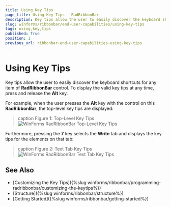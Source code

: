 ```yaml
---
title: Using Key Tips
page_title: Using Key Tips - RadRibbonBar
description: Key tips allow the user to easily discover the keyboard shortcuts for any item of RadRibbonBar control.
slug: winforms/ribbonbar/end-user-capabilities/using-key-tips
tags: using,key,tips
published: True
position: 1
previous_url: ribbonbar-end-user-capabilities-using-key-tips
---
```


# Using Key Tips

Key tips allow the user to easily discover the keyboard shortcuts for any item of __RadRibbonBar__ control. To display the valid key tips at any time, press and release the __Alt__ key.

For example, when the user presses the __Alt__ key with the control on this **RadRibbonBar**, the top-level key tips are displayed:

>caption Figure 1: Top-Level Key Tips
![WinForms RadRibbonBar Top-Level Key Tips](images/ribbonbar-end-user-capabilities-using-key-tips001.png)

Furthermore, pressing the __7__ key selects the __Write__ tab and displays the key tips for the elements on that tab:

>caption Figure 2: Text Tab Key Tips
![WinForms RadRibbonBar Text Tab Key Tips](images/ribbonbar-end-user-capabilities-using-key-tips002.png)

## See Also

* [Customizing the Key Tips]({%slug winforms/ribbonbar/programming-radribbonbar/customizing-the-keytips%})
* [Structure]({%slug winforms/ribbonbar/structure%})
* [Getting Started]({%slug winforms/ribbonbar/getting-started%})
